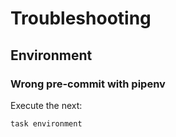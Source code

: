 <!-- Space: AnsibleRoleChrony -->
<!-- Parent: Project -->
<!-- Title: Project Troubleshooting -->

<!-- Label: AnsibleRoleChrony -->
<!-- Label: Project -->
<!-- Label: Troubleshooting -->
<!-- Include: docs/disclaimer.md -->
<!-- Include: ac:toc -->

# Troubleshooting

## Environment

### Wrong pre-commit with pipenv

Execute the next:

```{.bash}
task environment
```
